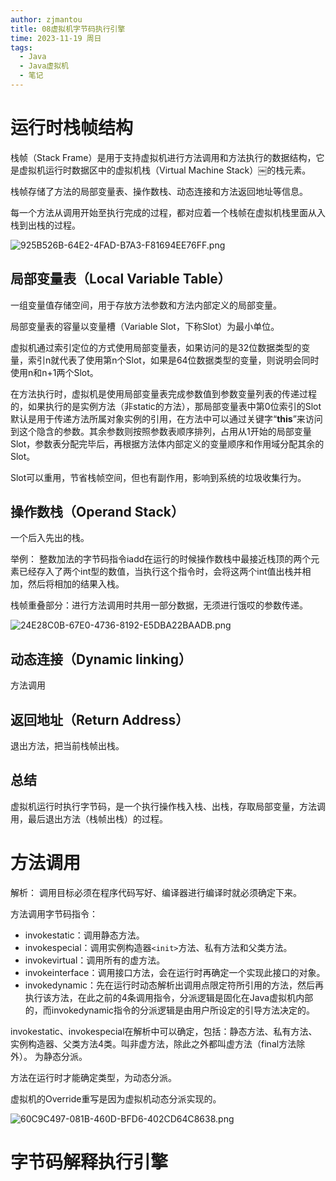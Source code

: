 ```yaml
---
author: zjmantou
title: 08虚拟机字节码执行引擎
time: 2023-11-19 周日
tags:
  - Java
  - Java虚拟机
  - 笔记
---
```

# 运行时栈帧结构

栈帧（Stack Frame）是用于支持虚拟机进行方法调用和方法执行的数据结构，它是虚拟机运行时数据区中的虚拟机栈（Virtual Machine Stack）￼的栈元素。 

栈帧存储了方法的局部变量表、操作数栈、动态连接和方法返回地址等信息。 

每一个方法从调用开始至执行完成的过程，都对应着一个栈帧在虚拟机栈里面从入栈到出栈的过程。

![925B526B-64E2-4FAD-B7A3-F81694EE76FF.png](https://zjmantou-drawingbed.oss-cn-hangzhou.aliyuncs.com/picture/202311192109130.png)


## 局部变量表（Local Variable Table）

一组变量值存储空间，用于存放方法参数和方法内部定义的局部变量。

局部变量表的容量以变量槽（Variable Slot，下称Slot）为最小单位。 

虚拟机通过索引定位的方式使用局部变量表，如果访问的是32位数据类型的变量，索引n就代表了使用第n个Slot，如果是64位数据类型的变量，则说明会同时使用n和n+1两个Slot。 

在方法执行时，虚拟机是使用局部变量表完成参数值到参数变量列表的传递过程的，如果执行的是实例方法（非static的方法），那局部变量表中第0位索引的Slot默认是用于传递方法所属对象实例的引用，在方法中可以通过关键字“**this**”来访问到这个隐含的参数。其余参数则按照参数表顺序排列，占用从1开始的局部变量Slot，参数表分配完毕后，再根据方法体内部定义的变量顺序和作用域分配其余的Slot。 

Slot可以重用，节省栈帧空间，但也有副作用，影响到系统的垃圾收集行为。 

## 操作数栈（Operand Stack）

一个后入先出的栈。 

举例：
整数加法的字节码指令iadd在运行的时候操作数栈中最接近栈顶的两个元素已经存入了两个int型的数值，当执行这个指令时，会将这两个int值出栈并相加，然后将相加的结果入栈。 

栈帧重叠部分：进行方法调用时共用一部分数据，无须进行饿哎的参数传递。 

![24E28C0B-67E0-4736-8192-E5DBA22BAADB.png](https://zjmantou-drawingbed.oss-cn-hangzhou.aliyuncs.com/picture/202311192118303.png)

## 动态连接（Dynamic linking）

方法调用

## 返回地址（Return Address）

退出方法，把当前栈帧出栈。 

## 总结

虚拟机运行时执行字节码，是一个执行操作栈入栈、出栈，存取局部变量，方法调用，最后退出方法（栈帧出栈）的过程。 

# 方法调用

解析：
调用目标必须在程序代码写好、编译器进行编译时就必须确定下来。 

方法调用字节码指令：
- invokestatic：调用静态方法。
- invokespecial：调用实例构造器`<init>`方法、私有方法和父类方法。
- invokevirtual：调用所有的虚方法。
- invokeinterface：调用接口方法，会在运行时再确定一个实现此接口的对象。
- invokedynamic：先在运行时动态解析出调用点限定符所引用的方法，然后再执行该方法，在此之前的4条调用指令，分派逻辑是固化在Java虚拟机内部的，而invokedynamic指令的分派逻辑是由用户所设定的引导方法决定的。

invokestatic、invokespecial在解析中可以确定，包括：静态方法、私有方法、实例构造器、父类方法4类。叫非虚方法，除此之外都叫虚方法（final方法除外）。 为静态分派。

方法在运行时才能确定类型，为动态分派。

虚拟机的Override重写是因为虚拟机动态分派实现的。

![60C9C497-081B-460D-BFD6-402CD64C8638.png](https://zjmantou-drawingbed.oss-cn-hangzhou.aliyuncs.com/picture/202311192129379.png)


# 字节码解释执行引擎


